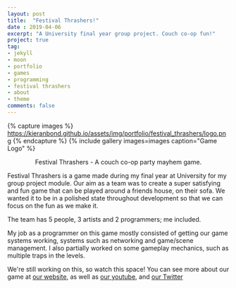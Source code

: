 ```yaml
---
layout: post
title:  "Festival Thrashers!"
date : 2019-04-06
excerpt: "A University final year group project. Couch co-op fun!"
project: true
tag:
- jekyll 
- moon
- portfolio
- games
- programming
- festival thrashers
- about
- theme
comments: false
---
```


{% capture images %}
	https://kieranbond.github.io/assets/img/portfolio/festival_thrashers/logo.png
{% endcapture %}
{% include gallery images=images caption="Game Logo" %}

    
<center>Festival Thrashers - A couch co-op party mayhem game.</center>
     
Festival Thrashers is a game made during my final year at University for my group project module. 
Our aim as a team was to create a super satisfying and fun game that can be played around a friends house, on their sofa. We wanted it to be in a polished state throughout development so that we can focus on the fun as we make it.

The team has 5 people, 3 artists and 2 programmers; me included.

My job as a programmer on this game mostly consisted of getting our game systems working, systems such as networking and game/scene management.
I also partially worked on some gameplay mechanics, such as multiple traps in the levels.

We're still working on this, so watch this space!
You can see more about our game at <a href="lorepow.com">our website</a>, as well as <a href="https://www.youtube.com/channel/UCtm8lBVC0FnpF7fDQhLr21A">our youtube</a>, and <a href="https://twitter.com/Lore_Pow">our Twitter</a>
